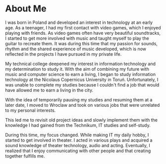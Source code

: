 # About Me
I was born in Poland and developed an interest in technology at an early age. As a teenager, I had my first contact with video games, which I enjoyed playing with friends. As video games often have very beautiful soundtracks, I started to get more involved with music and taught myself to play the guitar to recreate them. It was during this time that my passion for sounds, rhythm and the shared experience of music developed, which is now reflected in the projects I have pursued in my private life.

My technical college deepened my interest in information technology and my determination to study it. With the aim of combining my future with music and computer science to earn a living, I began to study information technology at the Nicolaus Copernicus University in Toruń. Unfortunately, I was unable to complete my studies because I couldn't find a job that would have allowed me to earn a living in the city.

With the idea of temporarily pausing my studies and resuming them at a later date, I moved to Wroclaw and took on various jobs that were unrelated to my personal interests.

This led me to revisit old project ideas and slowly implement them with the knowledge I had gained from the Technikum, IT studies and self-study.

During this time, my focus changed. While making IT my daily hobby, I started to get involved in theater. I acted in various plays and acquired a sound knowledge of theater technology, audio and acting. Eventually, I realized that I enjoy communicating with other people and that creating together fulfills me.